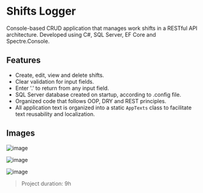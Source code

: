 # Shifts Logger

Console-based CRUD application that manages work shifts in a RESTful API architecture.
Developed using C#, SQL Server, EF Core and Spectre.Console.

## Features

- Create, edit, view and delete shifts.
- Clear validation for input fields.
- Enter '.' to return from any input field.
- SQL Server database created on startup, according to .config file.
- Organized code that follows OOP, DRY and REST principles.
- All application text is organized into a static `AppTexts` class to facilitate text reusability and localization.

## Images

![image](https://github.com/user-attachments/assets/6fef0abe-f4b6-42f3-a697-08484978b02e)

![image](https://github.com/user-attachments/assets/2cb09609-f351-4e77-8d8d-939b5b780e98)

![image](https://github.com/user-attachments/assets/33552014-59e3-4435-8b73-846b58179eb4)

> Project duration: 9h
